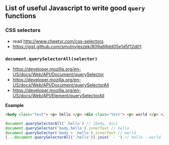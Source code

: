 ## List of useful Javascript to write good `query` functions

### CSS selectors
* read http://www.cheetyr.com/css-selectors
* https://gist.github.com/smutnyleszek/809a69dd05e1d5f12d01

### `document.querySelectorAll(selector)`
* https://developer.mozilla.org/en-US/docs/Web/API/Document/querySelector
* https://developer.mozilla.org/en-US/docs/Web/API/Document/querySelectorAll
* https://developer.mozilla.org/en-US/docs/Web/API/Element/querySelectorAll


**Example**
```html
<body class="test"> <p> hello </p> <div class="test"> <p> world </p> </div> </body>
```
```js
document.querySelectorAll('.hello') // [body, div]
document.querySelector('body.hello').innerText // hello
document.querySelector('body > .hello').innerText // world
[...document.querySelectorAll('.hello')].join(' - ') // hello - world
```

